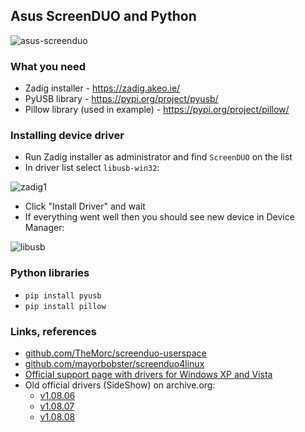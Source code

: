 ## Asus ScreenDUO and Python

![asus-screenduo](https://github.com/amnemonic/Asus-ScreenDUO/assets/29899901/3bcfdbe7-0fec-4173-b650-6c54e9ebeac1)

### What you need
- Zadig installer - https://zadig.akeo.ie/
- PyUSB library - https://pypi.org/project/pyusb/
- Pillow library (used in example) - https://pypi.org/project/pillow/

### Installing device driver
- Run Zadig installer as administrator and find `ScreenDUO` on the list
- In driver list select `libusb-win32`:

![zadig1](https://github.com/amnemonic/Asus-ScreenDUO/assets/29899901/d2e990e8-5e1b-4000-880d-01f00ae55345)
- Click "Install Driver" and wait
- If everything went well then you should see new device in Device Manager:

![libusb](https://github.com/amnemonic/Asus-ScreenDUO/assets/29899901/02e42950-945c-4d29-b476-101b0941c780)


### Python libraries
- `pip install pyusb`
- `pip install pillow`

### Links, references
- [github.com/TheMorc/screenduo-userspace](https://github.com/TheMorc/screenduo-userspace)
- [github.com/mayorbobster/screenduo4linux](https://github.com/mayorbobster/screenduo4linux)
- [Official support page with drivers for Windows XP and Vista](https://www.asus.com/supportonly/screenduo/helpdesk_download/)
- Old official drivers (SideShow) on archive.org:
  - [v1.08.06](https://web.archive.org/web/20240406002024/https://dlcdnets.asus.com/pub/ASUS/mb/accessory/ScreenDuo/ScreenDuo_10806.zip?model=ScreenDuo)
  - [v1.08.07](https://web.archive.org/web/20240406001904/https://dlcdnets.asus.com/pub/ASUS/mb/accessory/ScreenDuo/ScreenDuo_10807.zip?model=ScreenDuo)
  - [v1.08.08](https://web.archive.org/web/20240406001806/https://dlcdnets.asus.com/pub/ASUS/mb/accessory/ScreenDuo/ScreenDuo_10808.zip?model=ScreenDuo)

